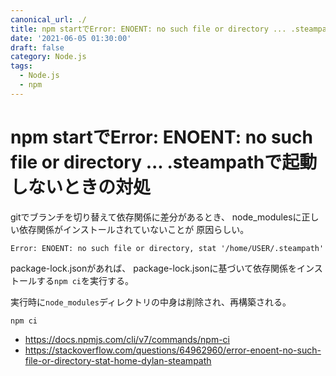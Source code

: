 ```yaml
---
canonical_url: ./
title: npm startでError: ENOENT: no such file or directory ... .steampathで起動しないときの対処
date: '2021-06-05 01:30:00'
draft: false
category: Node.js
tags:
  - Node.js
  - npm
---
```


# npm startでError: ENOENT: no such file or directory ... .steampathで起動しないときの対処

gitでブランチを切り替えて依存関係に差分があるとき、
node_modulesに正しい依存関係がインストールされていないことが
原因らしい。

```
Error: ENOENT: no such file or directory, stat '/home/USER/.steampath'
```

package-lock.jsonがあれば、
package-lock.jsonに基づいて依存関係をインストールする`npm ci`を実行する。

実行時に`node_modules`ディレクトリの中身は削除され、再構築される。

```shell
npm ci
```

- https://docs.npmjs.com/cli/v7/commands/npm-ci
- https://stackoverflow.com/questions/64962960/error-enoent-no-such-file-or-directory-stat-home-dylan-steampath
